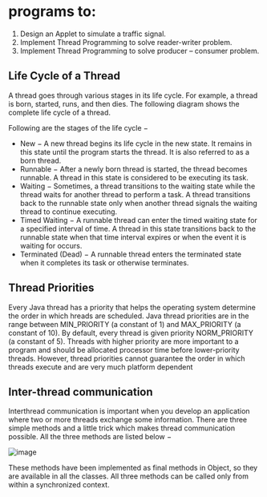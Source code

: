 # programs to:
1. Design an Applet to simulate a traffic signal.
2. Implement Thread Programming to solve reader-writer problem.
3. Implement Thread Programming to solve producer – consumer problem.

## Life Cycle of a Thread
A thread goes through various stages in its life cycle. For example, a thread is born, started, runs, and then dies. The following diagram shows the complete life cycle of a
thread.

Following are the stages of the life cycle −
- New − A new thread begins its life cycle in the new state. It remains in this state until the program starts the thread. It is also referred to as a born thread.
- Runnable − After a newly born thread is started, the thread becomes runnable. A thread in this state is considered to be executing its task.
- Waiting − Sometimes, a thread transitions to the waiting state while the thread waits for another thread to perform a task. A thread transitions back to the runnable state only when another thread signals the waiting thread to continue executing.
- Timed Waiting − A runnable thread can enter the timed waiting state for a specified interval of time. A thread in this state transitions back to the runnable state when that time interval expires or when the event it is waiting for occurs.
- Terminated (Dead) − A runnable thread enters the terminated state when it completes its task or otherwise terminates.

## Thread Priorities
Every Java thread has a priority that helps the operating system determine the order in which hreads are scheduled. Java thread priorities are in the range between MIN_PRIORITY (a constant of 1) and MAX_PRIORITY (a constant of 10). By default, every thread is given priority NORM_PRIORITY (a constant of 5). Threads with higher priority are more important to a program and should be allocated processor time before lower-priority threads. However, thread priorities cannot guarantee the order in which threads execute and are very much platform dependent

## Inter-thread communication
Interthread communication is important when you develop an application where two or more threads exchange some information.
There are three simple methods and a little trick which makes thread communication possible. All the three methods are listed below −

![image](https://user-images.githubusercontent.com/26967135/115551355-8bf23f80-a2c8-11eb-80ee-8ae6fcc7f3ac.png)
          
These methods have been implemented as final methods in Object, so they are available in all the classes. All three methods can be called only from within a synchronized context.
